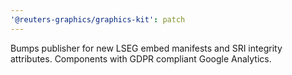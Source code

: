 ```yaml
---
'@reuters-graphics/graphics-kit': patch
---
```


Bumps publisher for new LSEG embed manifests and SRI integrity attributes. Components with GDPR compliant Google Analytics.
